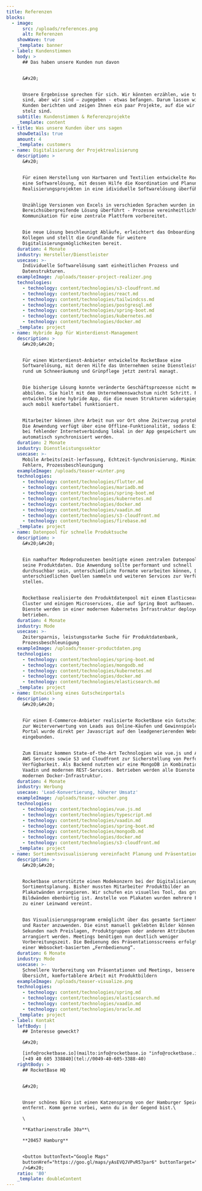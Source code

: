 ```yaml
---
title: Referenzen
blocks:
  - image:
      src: /uploads/references.png
      alt: Referenzen
    showWave: true
    _template: banner
  - label: Kundenstimmen
    body: >
      ## Das haben unsere Kunden nun davon


      &#x20;


      Unsere Ergebnisse sprechen für sich. Wir könnten erzählen, wie toll wir
      sind, aber wir sind – zugegeben - etwas befangen. Darum lassen wir unsere
      Kunden berichten und zeigen Ihnen ein paar Projekte, auf die wir besonders
      stolz sind.
    subtitle: Kundenstimmen & Referenzprojekte
    _template: content
  - title: Was unsere Kunden über uns sagen
    showDetails: true
    amount: 4
    _template: customers
  - name: Digitalisierung der Projektrealisierung
    description: >
      &#x20;


      Für einen Herstellung von Hartwaren und Textilien entwickelte RocketBase
      eine Softwarelösung, mit dessen Hilfe die Koordination und Planung von
      Realisierungsprojekten in eine idividuelle Softwarelösung überführt wurde.


      Unzählige Versionen von Excels in verschieden Sprachen wurden in eine
      Bereichsübergreifende Lösung überführt - Prozesse vereinheitlicht und die
      Kommunikation für eine zentrale Plattform vorbereitet.


      Die neue Lösung beschleunigt Abläufe, erleichtert das Onboarding neuer
      Kollegen und stellt die Grundlande für weitere
      Digitalisierungsmöglichkeiten bereit.
    duration: 4 Monate
    industry: Hersteller/Dienstleister
    usecase: >-
      Individuelle Softwarelösung samt einheitlichen Prozess und
      Datenstrukturen.
    exampleImage: /uploads/teaser-project-realizer.png
    technologies:
      - technology: content/technologies/s3-cloudfront.md
      - technology: content/technologies/react.md
      - technology: content/technologies/tailwindcss.md
      - technology: content/technologies/postgresql.md
      - technology: content/technologies/spring-boot.md
      - technology: content/technologies/kubernetes.md
      - technology: content/technologies/docker.md
    _template: project
  - name: Hybride App für Winterdienst-Management
    description: >
      &#x20;&#x20;


      Für einen Winterdienst-Anbieter entwickelte RocketBase eine
      Softwarelösung, mit deren Hilfe das Unternehmen seine Dienstleistungen
      rund um Schneeräumung und Grünpflege jetzt zentral managt.


      Die bisherige Lösung konnte veränderte Geschäftsprozesse nicht mehr
      abbilden. Sie hielt mit dem Unternehmenswachstum nicht Schritt. Rocketbase
      entwickelte eine hybride App, die die neuen Strukturen widerspiegelt und
      auch mobil komfortabel funktioniert.


      Mitarbeiter können ihre Arbeit nun vor Ort ohne Zeitverzug protokollieren.
      Die Anwendung verfügt über eine Offline-Funktionalität, sodass Eingaben
      bei fehlender Internetverbindung lokal in der App gespeichert und später
      automatisch synchronisiert werden.
    duration: 2 Monate
    industry: Dienstleistungssektor
    usecase: >-
      Mobile Arbeits(zeit-)erfassung, Echtzeit-Synchronisierung, Minimierung von
      Fehlern, Prozessbeschleunigung
    exampleImage: /uploads/teaser-winter.png
    technologies:
      - technology: content/technologies/flutter.md
      - technology: content/technologies/mariadb.md
      - technology: content/technologies/spring-boot.md
      - technology: content/technologies/kubernetes.md
      - technology: content/technologies/docker.md
      - technology: content/technologies/vaadin.md
      - technology: content/technologies/s3-cloudfront.md
      - technology: content/technologies/firebase.md
    _template: project
  - name: Datenpool für schnelle Produktsuche
    description: >
      &#x20;&#x20;


      Ein namhafter Modeproduzenten benötigte einen zentralen Datenpool für
      seine Produktdaten. Die Anwendung sollte performant und schnell
      durchsuchbar sein, unterschiedliche Formate verarbeiten können, Daten aus
      unterschiedlichen Quellen sammeln und weiteren Services zur Verfügung
      stellen.


      Rocketbase realisierte den Produktdatenpool mit einem Elasticsearch
      Cluster und einigen Microservices, die auf Spring Boot aufbauen. Alle
      Dienste werden in einer modernen Kubernetes Infrastruktur deployed und
      betrieben.
    duration: 4 Monate
    industry: Mode
    usecase: >-
      Zeitersparnis, leistungsstarke Suche für Produktdatenbank,
      Prozessbeschleunigung
    exampleImage: /uploads/teaser-productdaten.png
    technologies:
      - technology: content/technologies/spring-boot.md
      - technology: content/technologies/mongodb.md
      - technology: content/technologies/kubernetes.md
      - technology: content/technologies/docker.md
      - technology: content/technologies/elasticsearch.md
    _template: project
  - name: Entwicklung eines Gutscheinportals
    description: >
      &#x20;&#x20;


      Für einen E-Commerce-Anbieter realisierte RocketBase ein Gutscheinportal
      zur Weiterverwertung von Leads aus Online-Käufen und Gewinnspielen. Das
      Portal wurde direkt per Javascript auf den leadgenerierenden Websites
      eingebunden.


      Zum Einsatz kommen State-of-the-Art Technologien wie vue.js und Amazons
      AWS Services sowie S3 und Cloudfront zur Sicherstellung von Performanz und
      Verfügbarkeit. Als Backend nutzten wir eine MongoDB in Kombination mit
      Vaadin und modernen REST-Services. Betrieben werden alle Dienste auf einer
      modernen Docker-Infrastruktur.
    duration: 4 Monate
    industry: Werbung
    usecase: 'Lead-Konvertierung, höherer Umsatz'
    exampleImage: /uploads/teaser-voucher.png
    technologies:
      - technology: content/technologies/vue.js.md
      - technology: content/technologies/typescript.md
      - technology: content/technologies/vaadin.md
      - technology: content/technologies/spring-boot.md
      - technology: content/technologies/mongodb.md
      - technology: content/technologies/docker.md
      - technology: content/technologies/s3-cloudfront.md
    _template: project
  - name: Sortimentsvisualisierung vereinfacht Planung und Präsentation
    description: >
      &#x20;&#x20;


      Rocketbase unterstützte einen Modekonzern bei der Digitalisierung seiner
      Sortimentsplanung. Bisher mussten Mitarbeiter Produktbilder an
      Plakatwänden arrangieren. Wir schufen ein visuelles Tool, das großen
      Bildwänden ebenbürtig ist. Anstelle von Plakaten wurden mehrere Fernseher
      zu einer Leinwand vereint.


      Das Visualisierungsprogramm ermöglicht über das gesamte Sortiment Filter
      und Raster anzuwenden. Die einst manuell geklebten Bilder können in
      Sekunden nach Preislagen, Produktgruppen oder anderen Attributen
      arrangiert werden. Meetings benötigen nun deutlich weniger
      Vorbereitungszeit. Die Bedienung des Präsentationsscreens erfolgt mithilfe
      einer Websocket-basierten „Fernbedienung“.
    duration: 6 Monate
    industry: Mode
    usecase: >-
      Schnellere Vorbereitung von Präsentationen und Meetings, bessere
      Übersicht, komfortablere Arbeit mit Produktbildern
    exampleImage: /uploads/teaser-visualize.png
    technologies:
      - technology: content/technologies/spring.md
      - technology: content/technologies/elasticsearch.md
      - technology: content/technologies/vaadin.md
      - technology: content/technologies/oracle.md
    _template: project
  - label: Kontakt
    leftBody: |
      ## Interesse geweckt?

      &#x20;

      [info@rocketbase.io](mailto:info@rocketbase.io "info@rocketbase.io")\
      [+49 40 605 338840](tel://0049-40-605-3388-40)
    rightBody: >
      ## RocketBase HQ


      &#x20;


      Unser schönes Büro ist einen Katzensprung von der Hamburger Speicherstadt
      entfernt. Komm gerne vorbei, wenn du in der Gegend bist.\

      \

      **Katharinenstraße 30a**\

      **20457 Hamburg**


      <button buttonText="Google Maps"
      buttonHref="https://goo.gl/maps/yAsEVQJVPvR57par6" buttonTarget="_blank"
      />&#x20;
    ratio: '80'
    _template: doubleContent
---
```


